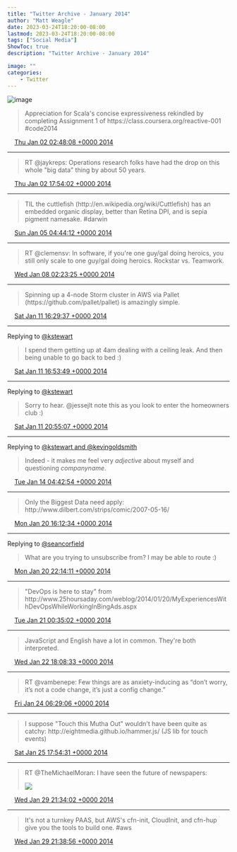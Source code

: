 ```yaml
---
title: "Twitter Archive - January 2014"
author: "Matt Weagle"
date: 2023-03-24T18:20:00-08:00
lastmod: 2023-03-24T18:20:00-08:00
tags: ["Social Media"]
ShowToc: true
description: "Twitter Archive - January 2014"

image: ""
categories: 
    - Twitter
---
```

![image](/sadtwitterbird3.jpg)

> Appreciation for Scala's concise expressiveness rekindled by completing Assignment 1 of https://class\.coursera\.org/reactive\-001 \#code2014

<img src="./media/tweet.ico" width="12" /> [Thu Jan 02 02:48:08 +0000 2014](https://twitter.com/mweagle/status/418574400661630976)

----

> RT @jaykreps: Operations research folks have had the drop on this whole "big data" thing by about 50 years\.

<img src="./media/tweet.ico" width="12" /> [Thu Jan 02 17:54:02 +0000 2014](https://twitter.com/mweagle/status/418802378792378368)

----

> TIL the cuttlefish \(http://en\.wikipedia\.org/wiki/Cuttlefish\) has an embedded organic display, better than Retina DPI, and is sepia pigment namesake\. \#darwin

<img src="./media/tweet.ico" width="12" /> [Sun Jan 05 04:44:12 +0000 2014](https://twitter.com/mweagle/status/419690773945147392)

----

> RT @clemensv: In software, if you're one guy/gal doing heroics, you still only scale to one guy/gal doing heroics\. Rockstar vs\. Teamwork\.

<img src="./media/tweet.ico" width="12" /> [Wed Jan 08 02:23:25 +0000 2014](https://twitter.com/mweagle/status/420742508297981952)

----

> Spinning up a 4\-node Storm cluster in AWS via Pallet \(https://github\.com/pallet/pallet\) is amazingly simple\.

<img src="./media/tweet.ico" width="12" /> [Sat Jan 11 16:29:37 +0000 2014](https://twitter.com/mweagle/status/422042624053112833)

----

Replying to [@kstewart](https://twitter.com/kstewart/status/422047675026898944)

> I spend them getting up at 4am dealing with a ceiling leak\.  And then being unable to go back to bed :\)

<img src="./media/tweet.ico" width="12" /> [Sat Jan 11 16:53:49 +0000 2014](https://twitter.com/mweagle/status/422048715797319680)

----

Replying to [@kstewart](https://twitter.com/kstewart/status/422097815267864576)

> Sorry to hear\. @jessejlt note this as you look to enter the homeowners club :\)

<img src="./media/tweet.ico" width="12" /> [Sat Jan 11 20:55:07 +0000 2014](https://twitter.com/mweagle/status/422109438137204736)

----

Replying to [@kstewart and @kevingoldsmith](https://twitter.com/kstewart/status/422917272752381953)

> Indeed \- it makes me feel very $adjective$ about myself and questioning $companyname$\.

<img src="./media/tweet.ico" width="12" /> [Tue Jan 14 04:42:54 +0000 2014](https://twitter.com/mweagle/status/422951938297430016)

----

> Only the Biggest Data need apply: http://www\.dilbert\.com/strips/comic/2007\-05\-16/

<img src="./media/tweet.ico" width="12" /> [Mon Jan 20 16:12:34 +0000 2014](https://twitter.com/mweagle/status/425299826473840640)

----

Replying to [@seancorfield](https://twitter.com/@seancorfield/status/425388509063417856)

> What are you trying to unsubscribe from?  I may be able to route :\)

<img src="./media/tweet.ico" width="12" /> [Mon Jan 20 22:14:11 +0000 2014](https://twitter.com/mweagle/status/425390828258066433)

----

> "DevOps is here to stay" from http://www\.25hoursaday\.com/weblog/2014/01/20/MyExperiencesWithDevOpsWhileWorkingInBingAds\.aspx

<img src="./media/tweet.ico" width="12" /> [Tue Jan 21 00:35:02 +0000 2014](https://twitter.com/mweagle/status/425426273674866688)

----

> JavaScript and English have a lot in common\.  They're both interpreted\.

<img src="./media/tweet.ico" width="12" /> [Wed Jan 22 18:08:33 +0000 2014](https://twitter.com/mweagle/status/426053789586436096)

----

> RT @vambenepe: Few things are as anxiety\-inducing as “don’t worry, it’s not a code change, it’s just a config change\.”

<img src="./media/tweet.ico" width="12" /> [Fri Jan 24 06:29:06 +0000 2014](https://twitter.com/mweagle/status/426602542194098176)

----

> I suppose "Touch this Mutha Out" wouldn't have been quite as catchy: http://eightmedia\.github\.io/hammer\.js/ \(JS lib for touch events\)

<img src="./media/tweet.ico" width="12" /> [Sat Jan 25 17:54:31 +0000 2014](https://twitter.com/mweagle/status/427137422267133954)

----

> RT @TheMichaelMoran: I have seen the future of newspapers:
>
> ![](../media/428642213904384001-BfKQmRVCMAAWDod.jpg)

<img src="./media/tweet.ico" width="12" /> [Wed Jan 29 21:34:02 +0000 2014](https://twitter.com/mweagle/status/428642213904384001)

----

> It's not a turnkey PAAS, but AWS's cfn\-init, CloudInit, and cfn\-hup give you the tools to build one\.  \#aws

<img src="./media/tweet.ico" width="12" /> [Wed Jan 29 21:38:56 +0000 2014](https://twitter.com/mweagle/status/428643448933974016)